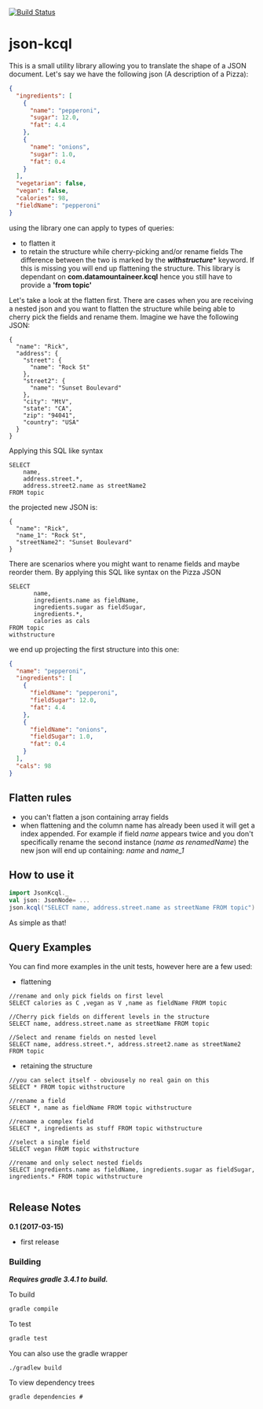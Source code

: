 [![Build Status](https://travis-ci.org/Landoop/json-kcql.svg?branch=master)](https://travis-ci.org/Landoop/json-kcql)

# json-kcql
This is a small utility library allowing you to translate the shape of a JSON document.
Let's say we have the following json (A description of a Pizza):

```json
{
  "ingredients": [
    {
      "name": "pepperoni",
      "sugar": 12.0,
      "fat": 4.4
    },
    {
      "name": "onions",
      "sugar": 1.0,
      "fat": 0.4
    }
  ],
  "vegetarian": false,
  "vegan": false,
  "calories": 98,
  "fieldName": "pepperoni"
}
```

using the library one can apply to types of queries:
* to flatten it
* to retain the structure while cherry-picking and/or rename fields
The difference between the two is marked by the **_withstructure_*** keyword.
If this is missing you will end up flattening the structure.
This library is dependant on **com.datamountaineer.kcql** hence you still have to provide a **'from topic'**

Let's take a look at the flatten first. There are cases when you are receiving a nested
json and you want to flatten the structure while being able to cherry pick the fields and rename them.
Imagine we have the following JSON:
```
{
  "name": "Rick",
  "address": {
    "street": {
      "name": "Rock St"
    },
    "street2": {
      "name": "Sunset Boulevard"
    },
    "city": "MtV",
    "state": "CA",
    "zip": "94041",
    "country": "USA"
  }
}
```
Applying this SQL like syntax
```
SELECT 
    name, 
    address.street.*, 
    address.street2.name as streetName2 
FROM topic
```
the projected new JSON is:
```
{
  "name": "Rick",
  "name_1": "Rock St",
  "streetName2": "Sunset Boulevard"
}
```

There are scenarios where you might want to rename fields and maybe reorder them.
By applying this SQL like syntax on the Pizza JSON

```
SELECT 
       name, 
       ingredients.name as fieldName, 
       ingredients.sugar as fieldSugar, 
       ingredients.*, 
       calories as cals 
FROM topic 
withstructure
```
we end up projecting the first structure into this one:

```json
{
  "name": "pepperoni",
  "ingredients": [
    {
      "fieldName": "pepperoni",
      "fieldSugar": 12.0,
      "fat": 4.4
    },
    {
      "fieldName": "onions",
      "fieldSugar": 1.0,
      "fat": 0.4
    }
  ],
  "cals": 98
}
```

## Flatten rules
* you can't flatten a json containing array fields
* when flattening and the column name has already been used it will get a index appended. For example if field *name* appears twice and you don't specifically
rename the second instance (*name as renamedName*) the new json will end up containing: *name* and *name_1*

## How to use it

```scala
import JsonKcql._
val json: JsonNode= ...
json.kcql("SELECT name, address.street.name as streetName FROM topic")
```
As simple as that!

## Query Examples
You can find more examples in the unit tests, however here are a few used:
* flattening
```
//rename and only pick fields on first level
SELECT calories as C ,vegan as V ,name as fieldName FROM topic

//Cherry pick fields on different levels in the structure
SELECT name, address.street.name as streetName FROM topic

//Select and rename fields on nested level
SELECT name, address.street.*, address.street2.name as streetName2 FROM topic
```
* retaining the structure
```
//you can select itself - obviousely no real gain on this
SELECT * FROM topic withstructure 

//rename a field 
SELECT *, name as fieldName FROM topic withstructure

//rename a complex field
SELECT *, ingredients as stuff FROM topic withstructure

//select a single field
SELECT vegan FROM topic withstructure

//rename and only select nested fields
SELECT ingredients.name as fieldName, ingredients.sugar as fieldSugar, ingredients.* FROM topic withstructure


```

## Release Notes


**0.1 (2017-03-15)**

* first release

### Building

***Requires gradle 3.4.1 to build.***

To build

```bash
gradle compile
```

To test

```bash
gradle test
```


You can also use the gradle wrapper

```
./gradlew build
```

To view dependency trees

```
gradle dependencies # 
```
